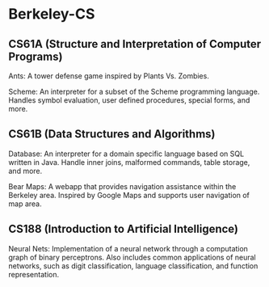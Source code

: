 # Berkeley-CS

## CS61A (Structure and Interpretation of Computer Programs)
Ants: A tower defense game inspired by Plants Vs. Zombies. 

Scheme: An interpreter for a subset of the Scheme programming language. Handles symbol evaluation, user defined procedures, special forms, and more. 

## CS61B (Data Structures and Algorithms)
Database: An interpreter for a domain specific language based on SQL written in Java. Handle inner joins, malformed commands, table storage, and more. 

Bear Maps: A webapp that provides navigation assistance within the Berkeley area. Inspired by Google Maps and supports user navigation of map area. 


## CS188 (Introduction to Artificial Intelligence)
Neural Nets: Implementation of a neural network through a computation graph of binary perceptrons. Also includes common applications of neural networks, such as digit classification, language classification, and function representation. 

